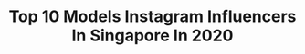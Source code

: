 ---
title: Top 10 Models Instagram Influencers In Singapore In 2020
description: >-
  Find top models Instagram influencers in Singapore in 2020. Most popular hashtags: #morningroutine #california #sgpaysitforward #eastcoast.
platform: Instagram
profiles:
  - username: "enmanuel2reyes"
    fullname: >-
      Enmanuel Reyes
    location: "Singapore"
    followers: 41953
    engagement: 786
    commentsToLikes: 0.013630
    id: ck5zkjd5ajl3w0i14jdowuh74
    verified: false
    hashtags: "#amei, #somuchfun, #byespots, #mindfulness"
  - username: "annikasager"
    fullname: >-
      ANNIKA XUE SAGER 小雪
    location: "Singapore"
    followers: 5998
    engagement: 859
    commentsToLikes: 0.053379
    id: ck8t1owlrwhgc0j78x66q0oxn
    verified: false
    hashtags: "#20thbirthday, #thailand, #towel, #exercise"
  - username: "w33dhead"
    fullname: >-
      🪐
    location: "Singapore"
    followers: 796162
    engagement: 388
    commentsToLikes: 0.014209
    id: ck55j5g2lwb7n0i11d4d16foz
    verified: false
    hashtags: "#snowwhite, #dontrushchallenge, #whatsunderneath"
  - username: "cheyennechesney"
    fullname: >-
      cheyenne
    location: "Singapore"
    followers: 126624
    engagement: 841
    commentsToLikes: 0.005427
    id: ck6tzlv8iags30j71iclcvyw5
    verified: false
    hashtags: "#adidassg, #ckeveryone, #sgpaysitforward, #watashiplussg"
  - username: "armvrl"
    fullname: >-
      ADRIEL
    location: "Singapore"
    followers: 10814
    engagement: 711
    commentsToLikes: 0.040518
    id: ck6uig48eew5u0j717da24cng
    verified: false
    hashtags: "#gogoboys, #gogodancer, #gogodancers, #gogoboy"
  - username: "meryl_mess"
    fullname: >-
      Meryl Mess | Succubus 🌙
    location: "Singapore"
    followers: 30573
    engagement: 712
    commentsToLikes: 0.035583
    id: ck6udftkqkull0j71d92nkf0t
    verified: false
    hashtags: "#ahegao, #sneekpeek"
  - username: "indacosuicide"
    fullname: >-
      Indaco Suicide
    location: "Singapore"
    followers: 192813
    engagement: 453
    commentsToLikes: 0.009399
    id: ck5hd5kchllyj0i11yzz39hmt
    verified: false
    hashtags: "#draw, #tattoo, #sunset, #illustration"
  - username: "hanlihoefer"
    fullname: >-
      Hanli Hoefer
    location: "Singapore"
    followers: 46222
    engagement: 280
    commentsToLikes: 0.025519
    id: ck55kalnhyvhc0i117t4xz48j
    verified: true
    hashtags: "#ss20, #getitdone, #revengebody, #livingsolo"
  - username: "seamuschng"
    fullname: >-
      Seamus Chng ｜ 荘伟康
    location: "Singapore"
    followers: 5113
    engagement: 1233
    commentsToLikes: 0.015062
    id: ckap22yw2x5nt0i78zq0gp0md
    verified: false
    hashtags: "#starsnestartiste, #starsnestartistes, #nowmodelmgmt, #kiehlssg"
  - username: "aim_isen"
    fullname: >-
      AIM
    location: "Singapore"
    followers: 23734
    engagement: 725
    commentsToLikes: 0.004947
    id: ck6tzlycwahe40j71c9asq35d
    verified: false
    hashtags: ""
---